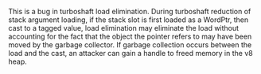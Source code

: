 This is a bug in turboshaft load elimination. During turboshaft reduction of
stack argument loading, if the stack slot is first loaded as a WordPtr, then 
cast to a tagged value, load elimination may eliminate the load without
accounting for the fact that the object the pointer refers to may have
been moved by the garbage collector. If garbage collection occurs between
the load and the cast, an attacker can gain a handle to freed memory in the
v8 heap.
